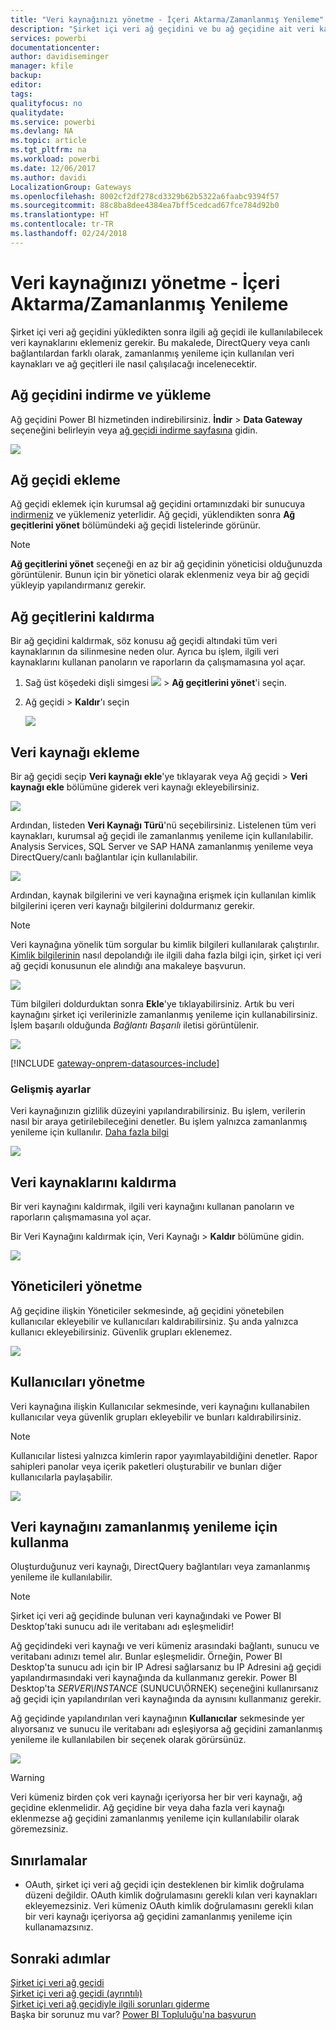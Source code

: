 ```yaml
---
title: "Veri kaynağınızı yönetme - İçeri Aktarma/Zamanlanmış Yenileme"
description: "Şirket içi veri ağ geçidini ve bu ağ geçidine ait veri kaynaklarını yönetme. Bu makale, içeri aktarma/zamanlanmış yenileme ile kullanılabilen veri kaynaklarına yöneliktir."
services: powerbi
documentationcenter: 
author: davidiseminger
manager: kfile
backup: 
editor: 
tags: 
qualityfocus: no
qualitydate: 
ms.service: powerbi
ms.devlang: NA
ms.topic: article
ms.tgt_pltfrm: na
ms.workload: powerbi
ms.date: 12/06/2017
ms.author: davidi
LocalizationGroup: Gateways
ms.openlocfilehash: 8002cf2df278cd3329b62b5322a6faabc9394f57
ms.sourcegitcommit: 88c8ba8dee4384ea7bff5cedcad67fce784d92b0
ms.translationtype: HT
ms.contentlocale: tr-TR
ms.lasthandoff: 02/24/2018
---
```

# <a name="manage-your-data-source---importscheduled-refresh"></a>Veri kaynağınızı yönetme - İçeri Aktarma/Zamanlanmış Yenileme
Şirket içi veri ağ geçidini yükledikten sonra ilgili ağ geçidi ile kullanılabilecek veri kaynaklarını eklemeniz gerekir. Bu makalede, DirectQuery veya canlı bağlantılardan farklı olarak, zamanlanmış yenileme için kullanılan veri kaynakları ve ağ geçitleri ile nasıl çalışılacağı incelenecektir.

## <a name="download-and-install-the-gateway"></a>Ağ geçidini indirme ve yükleme
Ağ geçidini Power BI hizmetinden indirebilirsiniz. **İndir** > **Data Gateway** seçeneğini belirleyin veya [ağ geçidi indirme sayfasına](https://go.microsoft.com/fwlink/?LinkId=698861) gidin.

![](media/service-gateway-enterprise-manage-scheduled-refresh/powerbi-download-data-gateway.png)

## <a name="add-a-gateway"></a>Ağ geçidi ekleme
Ağ geçidi eklemek için kurumsal ağ geçidini ortamınızdaki bir sunucuya [indirmeniz](https://go.microsoft.com/fwlink/?LinkId=698863) ve yüklemeniz yeterlidir. Ağ geçidi, yüklendikten sonra **Ağ geçitlerini yönet** bölümündeki ağ geçidi listelerinde görünür.

> [!NOTE]
> **Ağ geçitlerini yönet** seçeneği en az bir ağ geçidinin yöneticisi olduğunuzda görüntülenir. Bunun için bir yönetici olarak eklenmeniz veya bir ağ geçidi yükleyip yapılandırmanız gerekir.
> 
> 

## <a name="remove-a-gateway"></a>Ağ geçitlerini kaldırma
Bir ağ geçidini kaldırmak, söz konusu ağ geçidi altındaki tüm veri kaynaklarının da silinmesine neden olur.  Ayrıca bu işlem, ilgili veri kaynaklarını kullanan panoların ve raporların da çalışmamasına yol açar.

1. Sağ üst köşedeki dişli simgesi ![](media/service-gateway-enterprise-manage-scheduled-refresh/pbi_gearicon.png) > **Ağ geçitlerini yönet**'i seçin.
2. Ağ geçidi > **Kaldır**'ı seçin
   
   ![](media/service-gateway-enterprise-manage-scheduled-refresh/datasourcesettings7.png)

## <a name="add-a-data-source"></a>Veri kaynağı ekleme
Bir ağ geçidi seçip **Veri kaynağı ekle**'ye tıklayarak veya Ağ geçidi > **Veri kaynağı ekle** bölümüne giderek veri kaynağı ekleyebilirsiniz.

![](media/service-gateway-enterprise-manage-scheduled-refresh/datasourcesettings1.png)

Ardından, listeden **Veri Kaynağı Türü**'nü seçebilirsiniz. Listelenen tüm veri kaynakları, kurumsal ağ geçidi ile zamanlanmış yenileme için kullanılabilir. Analysis Services, SQL Server ve SAP HANA zamanlanmış yenileme veya DirectQuery/canlı bağlantılar için kullanılabilir.

![](media/service-gateway-enterprise-manage-scheduled-refresh/datasourcesettings2.png)

Ardından, kaynak bilgilerini ve veri kaynağına erişmek için kullanılan kimlik bilgilerini içeren veri kaynağı bilgilerini doldurmanız gerekir.

> [!NOTE]
> Veri kaynağına yönelik tüm sorgular bu kimlik bilgileri kullanılarak çalıştırılır. [Kimlik bilgilerinin](service-gateway-onprem.md#credentials) nasıl depolandığı ile ilgili daha fazla bilgi için, şirket içi veri ağ geçidi konusunun ele alındığı ana makaleye başvurun.
> 
> 

![](media/service-gateway-enterprise-manage-scheduled-refresh/datasourcesettings3-oracle.png)

Tüm bilgileri doldurduktan sonra **Ekle**'ye tıklayabilirsiniz.  Artık bu veri kaynağını şirket içi verilerinizle zamanlanmış yenileme için kullanabilirsiniz. İşlem başarılı olduğunda *Bağlantı Başarılı* iletisi görüntülenir.

![](media/service-gateway-enterprise-manage-scheduled-refresh/datasourcesettings4.png)

<!-- Shared Install steps Include -->
[!INCLUDE [gateway-onprem-datasources-include](./includes/gateway-onprem-datasources-include.md)]

### <a name="advanced-settings"></a>Gelişmiş ayarlar
Veri kaynağınızın gizlilik düzeyini yapılandırabilirsiniz. Bu işlem, verilerin nasıl bir araya getirilebileceğini denetler. Bu işlem yalnızca zamanlanmış yenileme için kullanılır. [Daha fazla bilgi](https://support.office.com/article/Privacy-levels-Power-Query-CC3EDE4D-359E-4B28-BC72-9BEE7900B540)

![](media/service-gateway-enterprise-manage-scheduled-refresh/datasourcesettings9.png)

## <a name="remove-a-data-source"></a>Veri kaynaklarını kaldırma
Bir veri kaynağını kaldırmak, ilgili veri kaynağını kullanan panoların ve raporların çalışmamasına yol açar.  

Bir Veri Kaynağını kaldırmak için, Veri Kaynağı > **Kaldır** bölümüne gidin.

![](media/service-gateway-enterprise-manage-scheduled-refresh/datasourcesettings6.png)

## <a name="manage-administrators"></a>Yöneticileri yönetme
Ağ geçidine ilişkin Yöneticiler sekmesinde, ağ geçidini yönetebilen kullanıcılar ekleyebilir ve kullanıcıları kaldırabilirsiniz. Şu anda yalnızca kullanıcı ekleyebilirsiniz. Güvenlik grupları eklenemez.

![](media/service-gateway-enterprise-manage-scheduled-refresh/datasourcesettings8.png)

## <a name="manage-users"></a>Kullanıcıları yönetme
Veri kaynağına ilişkin Kullanıcılar sekmesinde, veri kaynağını kullanabilen kullanıcılar veya güvenlik grupları ekleyebilir ve bunları kaldırabilirsiniz.

> [!NOTE]
> Kullanıcılar listesi yalnızca kimlerin rapor yayımlayabildiğini denetler. Rapor sahipleri panolar veya içerik paketleri oluşturabilir ve bunları diğer kullanıcılarla paylaşabilir.
> 
> 

![](media/service-gateway-enterprise-manage-scheduled-refresh/datasourcesettings5.png)

## <a name="using-the-data-source-for-scheduled-refresh"></a>Veri kaynağını zamanlanmış yenileme için kullanma
Oluşturduğunuz veri kaynağı, DirectQuery bağlantıları veya zamanlanmış yenileme ile kullanılabilir.

> [!NOTE]
> Şirket içi veri ağ geçidinde bulunan veri kaynağındaki ve Power BI Desktop'taki sunucu adı ile veritabanı adı eşleşmelidir!
> 
> 

Ağ geçidindeki veri kaynağı ve veri kümeniz arasındaki bağlantı, sunucu ve veritabanı adınızı temel alır. Bunlar eşleşmelidir. Örneğin, Power BI Desktop'ta sunucu adı için bir IP Adresi sağlarsanız bu IP Adresini ağ geçidi yapılandırmasındaki veri kaynağında da kullanmanız gerekir. Power BI Desktop'ta *SERVER\INSTANCE* (SUNUCU\ÖRNEK) seçeneğini kullanırsanız ağ geçidi için yapılandırılan veri kaynağında da aynısını kullanmanız gerekir.

Ağ geçidinde yapılandırılan veri kaynağının **Kullanıcılar** sekmesinde yer alıyorsanız ve sunucu ile veritabanı adı eşleşiyorsa ağ geçidini zamanlanmış yenileme ile kullanılabilen bir seçenek olarak görürsünüz.

![](media/service-gateway-enterprise-manage-scheduled-refresh/powerbi-gateway-enterprise-schedule-refresh.png)

> [!WARNING]
> Veri kümeniz birden çok veri kaynağı içeriyorsa her bir veri kaynağı, ağ geçidine eklenmelidir. Ağ geçidine bir veya daha fazla veri kaynağı eklenmezse ağ geçidini zamanlanmış yenileme için kullanılabilir olarak göremezsiniz.
> 
> 

## <a name="limitations"></a>Sınırlamalar
* OAuth, şirket içi veri ağ geçidi için desteklenen bir kimlik doğrulama düzeni değildir. OAuth kimlik doğrulamasını gerekli kılan veri kaynakları ekleyemezsiniz. Veri kümeniz OAuth kimlik doğrulamasını gerekli kılan bir veri kaynağı içeriyorsa ağ geçidini zamanlanmış yenileme için kullanamazsınız.

## <a name="next-steps"></a>Sonraki adımlar
[Şirket içi veri ağ geçidi](service-gateway-onprem.md)  
[Şirket içi veri ağ geçidi (ayrıntılı)](service-gateway-onprem-indepth.md)  
[Şirket içi veri ağ geçidiyle ilgili sorunları giderme](service-gateway-onprem-tshoot.md)  
Başka bir sorunuz mu var? [Power BI Topluluğu'na başvurun](http://community.powerbi.com/)

